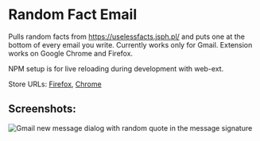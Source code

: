 # Random Fact Email


Pulls random facts from https://uselessfacts.jsph.pl/ and puts one at the bottom of every email you write. Currently works only for Gmail. Extension works on Google Chrome and Firefox.

NPM setup is for live reloading during development with web-ext.

Store URLs: [Firefox](https://addons.mozilla.org/en-US/firefox/addon/random-fact-email/), [Chrome](https://chrome.google.com/webstore/detail/random-fact-email/jgfedpkeefdgconmabpmpcclihjkemab)

## Screenshots:
![Gmail new message dialog with random quote in the message signature](https://addons.cdn.mozilla.net/user-media/previews/full/248/248899.png)
